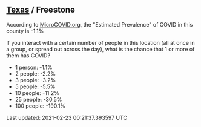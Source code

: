 
## [Texas](/united-states/texas) / Freestone

According to [MicroCOVID.org](http://microcovid.org),
the "Estimated Prevalence" of COVID in this county is -1.1%

If you interact with a certain number of people in this location
(all at once in a group, or spread out across the day), what is the chance that
1 or more of them has COVID?

- 1 person: -1.1%
- 2 people: -2.2%
- 3 people: -3.2%
- 5 people: -5.5%
- 10 people: -11.2%
- 25 people: -30.5%
- 100 people: -190.1%

Last updated: 2021-02-23 00:21:37.393597 UTC
